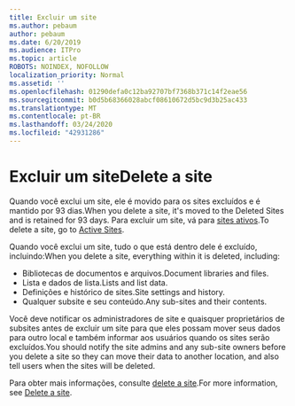 ```yaml
---
title: Excluir um site
ms.author: pebaum
author: pebaum
ms.date: 6/20/2019
ms.audience: ITPro
ms.topic: article
ROBOTS: NOINDEX, NOFOLLOW
localization_priority: Normal
ms.assetid: ''
ms.openlocfilehash: 01290defa0c12ba92707bf7368b371c14f2eae56
ms.sourcegitcommit: b0d5b68366028abcf08610672d5bc9d3b25ac433
ms.translationtype: MT
ms.contentlocale: pt-BR
ms.lasthandoff: 03/24/2020
ms.locfileid: "42931286"
---
```

# <a name="delete-a-site"></a><span data-ttu-id="2a1df-102">Excluir um site</span><span class="sxs-lookup"><span data-stu-id="2a1df-102">Delete a site</span></span>

<span data-ttu-id="2a1df-103">Quando você exclui um site, ele é movido para os sites excluídos e é mantido por 93 dias.</span><span class="sxs-lookup"><span data-stu-id="2a1df-103">When you delete a site, it's moved to the Deleted Sites and is retained for 93 days.</span></span> <span data-ttu-id="2a1df-104">Para excluir um site, vá para [sites ativos](https://admin.microsoft.com/sharepoint?page=sitemanagement&modern=true).</span><span class="sxs-lookup"><span data-stu-id="2a1df-104">To delete a site, go to [Active Sites](https://admin.microsoft.com/sharepoint?page=sitemanagement&modern=true).</span></span> 

<span data-ttu-id="2a1df-105">Quando você exclui um site, tudo o que está dentro dele é excluído, incluindo:</span><span class="sxs-lookup"><span data-stu-id="2a1df-105">When you delete a site, everything within it is deleted, including:</span></span>

- <span data-ttu-id="2a1df-106">Bibliotecas de documentos e arquivos.</span><span class="sxs-lookup"><span data-stu-id="2a1df-106">Document libraries and files.</span></span>
- <span data-ttu-id="2a1df-107">Lista e dados de lista.</span><span class="sxs-lookup"><span data-stu-id="2a1df-107">Lists and list data.</span></span>
- <span data-ttu-id="2a1df-108">Definições e histórico de sites.</span><span class="sxs-lookup"><span data-stu-id="2a1df-108">Site settings and history.</span></span>
- <span data-ttu-id="2a1df-109">Qualquer subsite e seu conteúdo.</span><span class="sxs-lookup"><span data-stu-id="2a1df-109">Any sub-sites and their contents.</span></span>

<span data-ttu-id="2a1df-110">Você deve notificar os administradores de site e quaisquer proprietários de subsites antes de excluir um site para que eles possam mover seus dados para outro local e também informar aos usuários quando os sites serão excluídos.</span><span class="sxs-lookup"><span data-stu-id="2a1df-110">You should notify the site admins and any sub-site owners before you delete a site so they can move their data to another location, and also tell users when the sites will be deleted.</span></span>

<span data-ttu-id="2a1df-111">Para obter mais informações, consulte [delete a site](https://docs.microsoft.com/sharepoint/delete-site-collection).</span><span class="sxs-lookup"><span data-stu-id="2a1df-111">For more information, see [Delete a site](https://docs.microsoft.com/sharepoint/delete-site-collection).</span></span>
